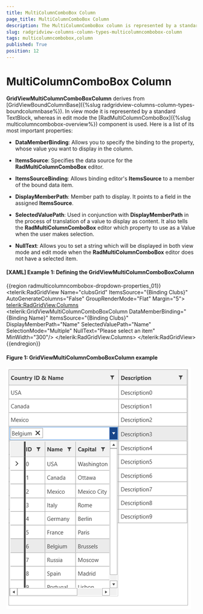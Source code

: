 ```yaml
---
title: MultiColumnComboBox Column
page_title: MultiColumnComboBox Column
description: The MultiColumnComboBox column is represented by a standard TextBlock in view mode, and with RadMultiColumnComboBox control in edit mode.
slug: radgridview-columns-column-types-multicolumncombobox-column
tags: multicolumncombobox,column
published: True
position: 12
---
```


# MultiColumnComboBox Column

__GridViewMultiColumnComboBoxColumn__ derives from [GridViewBoundColumnBase]({%slug radgridview-columns-column-types-boundcolumnbase%}). In view mode it is represented by a standard TextBlock, whereas in edit mode the [RadMultiColumnComboBox]({%slug multicolumncombobox-overview%}) component is used. Here is a list of its most important properties:

* __DataMemberBinding__: Allows you to specify the binding to the property, whose value you want to display in the column. 

* __ItemsSource__: Specifies the data source for the __RadMultiColumnComboBox__ editor.

* __ItemsSourceBinding__: Allows binding editor's __ItemsSource__ to a member of the bound data item.

* __DisplayMemberPath__: Member path to display. It points to a field in the  assigned __ItemsSource__.

* __SelectedValuePath__: Used in conjunction with __DisplayMemberPath__ in the process of translation of a value to display as content. It also tells the __RadMultiColumnComboBox__ editor which property to use as a Value when the user makes selection. 

* __NullText__: Allows you to set a string which will be displayed in both view mode and edit mode when the __RadMultiColumnComboBox__ editor does not have a selected item.

#### __[XAML] Example 1: Defining the GridViewMultiColumnComboBoxColumn__
{{region radmulticolumncombobox-dropdown-properties_01}}
	 <telerik:RadGridView Name="clubsGrid" 
                             ItemsSource="{Binding Clubs}"
                             AutoGenerateColumns="False"
                             GroupRenderMode="Flat"
                             Margin="5">
            <telerik:RadGridView.Columns>
                <telerik:GridViewMultiColumnComboBoxColumn DataMemberBinding="{Binding Name}"
                                                           ItemsSource="{Binding Clubs}" 
                                                           DisplayMemberPath="Name"
                                                           SelectedValuePath="Name"
                                                           SelectionMode="Multiple"
                                                           NullText="Please select an item"
                                                           MinWidth="300"/>
            </telerik:RadGridView.Columns>
        </telerik:RadGridView>
{{endregion}}

#### __Figure 1: GridViewMultiColumnComboBoxColumn example__
![Defining the GridViewMultiColumnComboBoxColumn](images/RadGridView_ColumnTypes_MultiColumnComboBox_01.png)